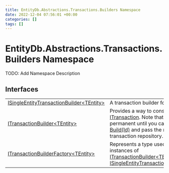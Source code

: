 ```yaml
---
title: EntityDb.Abstractions.Transactions.Builders Namespace
date: 2022-12-04 07:56:01 +00:00
categories: []
tags: []
---
```


# EntityDb.Abstractions.Transactions.Builders Namespace

TODO: Add Namespace Description

## Interfaces
<table><tr><td><a href='dotnet./entitydb.abstractions.transactions.builders.isingleentitytransactionbuilder`1'>ISingleEntityTransactionBuilder&lt;TEntity&gt;</a></td><td>
A transaction builder for a single entity.
</td></tr><tr><td><a href='dotnet./entitydb.abstractions.transactions.builders.itransactionbuilder`1'>ITransactionBuilder&lt;TEntity&gt;</a></td><td>
Provides a way to construct an <a href='dotnet./entitydb.abstractions.transactions.itransaction'>ITransaction</a>. Note that no operations are permanent until
you call <a href='dotnet./entitydb.abstractions.transactions.builders.itransactionbuilder`1.build'>ITransaction Build(Id)</a> and pass the result to a transaction repository.
</td></tr><tr><td><a href='dotnet./entitydb.abstractions.transactions.builders.itransactionbuilderfactory`1'>ITransactionBuilderFactory&lt;TEntity&gt;</a></td><td>
Represents a type used to create instances of <a href='dotnet./entitydb.abstractions.transactions.builders.itransactionbuilder`1'>ITransactionBuilder&lt;TEntity&gt;</a> or
<a href='dotnet./entitydb.abstractions.transactions.builders.isingleentitytransactionbuilder`1'>ISingleEntityTransactionBuilder&lt;TEntity&gt;</a>.
</td></tr></table>
